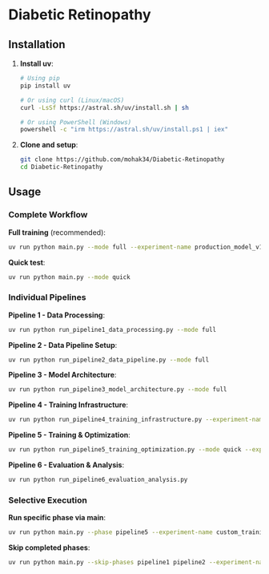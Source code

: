 # Diabetic Retinopathy

## Installation

1. **Install uv**:

   ```bash
   # Using pip
   pip install uv

   # Or using curl (Linux/macOS)
   curl -LsSf https://astral.sh/uv/install.sh | sh

   # Or using PowerShell (Windows)
   powershell -c "irm https://astral.sh/uv/install.ps1 | iex"
   ```

2. **Clone and setup**:
   ```bash
   git clone https://github.com/mohak34/Diabetic-Retinopathy
   cd Diabetic-Retinopathy
   ```

## Usage

### Complete Workflow

**Full training** (recommended):

```bash
uv run python main.py --mode full --experiment-name production_model_v1
```

**Quick test**:

```bash
uv run python main.py --mode quick
```

### Individual Pipelines

**Pipeline 1 - Data Processing**:

```bash
uv run python run_pipeline1_data_processing.py --mode full
```

**Pipeline 2 - Data Pipeline Setup**:

```bash
uv run python run_pipeline2_data_pipeline.py --mode full
```

**Pipeline 3 - Model Architecture**:

```bash
uv run python run_pipeline3_model_architecture.py --mode full
```

**Pipeline 4 - Training Infrastructure**:

```bash
uv run python run_pipeline4_training_infrastructure.py --experiment-name test_training --mode full
```

**Pipeline 5 - Training & Optimization**:

```bash
uv run python run_pipeline5_training_optimization.py --mode quick --experiment-name test_real_training
```

**Pipeline 6 - Evaluation & Analysis**:

```bash
uv run python run_pipeline6_evaluation_analysis.py
```

### Selective Execution

**Run specific phase via main**:

```bash
uv run python main.py --phase pipeline5 --experiment-name custom_training
```

**Skip completed phases**:

```bash
uv run python main.py --skip-phases pipeline1 pipeline2 --experiment-name continue_training
```
